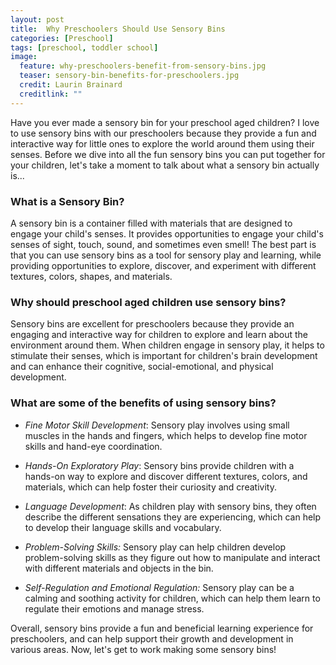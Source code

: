 ```yaml
---
layout: post
title:  Why Preschoolers Should Use Sensory Bins
categories: [Preschool]
tags: [preschool, toddler school]
image:
  feature: why-preschoolers-benefit-from-sensory-bins.jpg
  teaser: sensory-bin-benefits-for-preschoolers.jpg
  credit: Laurin Brainard
  creditlink: ""
---
```

Have you ever made a sensory bin for your preschool aged children? I love to use sensory bins with our preschoolers because they provide a fun and interactive way for little ones to explore the world around them using their senses. Before we dive into all the fun sensory bins you can put together for your children, let's take a moment to talk about what a sensory bin actually is...

### What is a Sensory Bin?

A sensory bin is a container filled with materials that are designed to engage your child's senses. It provides opportunities to engage your child's senses of sight, touch, sound, and sometimes even smell! The best part is that you can use sensory bins as a tool for sensory play and learning, while providing opportunities to explore, discover, and experiment with different textures, colors, shapes, and materials.

### Why should preschool aged children use sensory bins?

Sensory bins are excellent for preschoolers because they provide an engaging and interactive way for children to explore and learn about the environment around them. When children engage in sensory play, it helps to stimulate their senses, which is important for children's brain development and can enhance their cognitive, social-emotional, and physical development.

### What are some of the benefits of using sensory bins?

- _Fine Motor Skill Development_: Sensory play involves using small muscles in the hands and fingers, which helps to develop fine motor skills and hand-eye coordination.

- _Hands-On Exploratory Play_: Sensory bins provide children with a hands-on way to explore and discover different textures, colors, and materials, which can help foster their curiosity and creativity.

- _Language Development_: As children play with sensory bins, they often describe the different sensations they are experiencing, which can help to develop their language skills and vocabulary.

- _Problem-Solving Skills:_ Sensory play can help children develop problem-solving skills as they figure out how to manipulate and interact with different materials and objects in the bin.

- _Self-Regulation and Emotional Regulation:_ Sensory play can be a calming and soothing activity for children, which can help them learn to regulate their emotions and manage stress.

Overall, sensory bins provide a fun and beneficial learning experience for preschoolers, and can help support their growth and development in various areas. Now, let's get to work making some sensory bins!